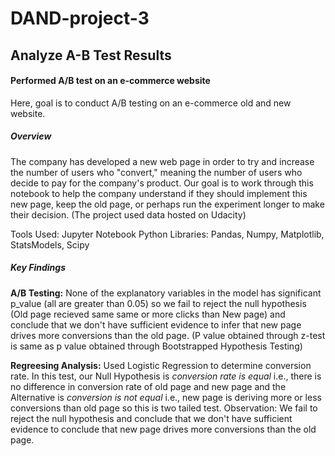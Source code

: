 # DAND-project-3
## Analyze A-B Test Results

####  Performed A/B test on an e-commerce website
Here, goal is to conduct A/B testing on an e-commerce old and new website.

##### Overview
The company has developed a new web page in order to try and increase the number of users who "convert," meaning the number of users who decide to pay for the company's product. Our goal is to work through this notebook to help the company understand if they should implement this new page, keep the old page, or perhaps run the experiment longer to make their decision.
(The project used data hosted on Udacity)

Tools Used: Jupyter Notebook
Python Libraries: Pandas, Numpy, Matplotlib, StatsModels, Scipy

##### Key Findings
**A/B Testing:** None of the explanatory variables in the model has significant p_value (all are greater than 0.05) so we fail to reject the null hypothesis (Old page recieved same same or more clicks than New page) and conclude that we don't have sufficient evidence to infer that new page drives more conversions than the old page. 
(P value obtained through z-test is same as p value obtained through Bootstrapped Hypothesis Testing)

**Regreesing Analysis:** Used Logistic Regression to determine conversion rate. In this test, our Null Hypothesis is *conversion rate is equal* i.e., there is no difference in conversion rate of old page and new page and the Alternative is *conversion is not equal* i.e., new page is deriving more or less conversions than old page so this is two tailed test. 
Observation: We fail to reject the null hypothesis and conclude that we don't have sufficient evidence to conclude that new page drives more conversions than the old page.

